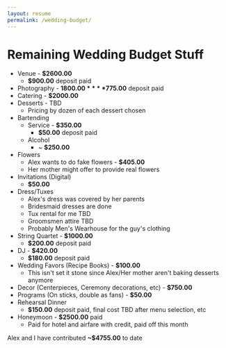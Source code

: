 ```yaml
---
layout: resume
permalink: /wedding-budget/
---
```


# Remaining Wedding Budget Stuff

* Venue - **$2600.00**
  * **$900.00** deposit paid
* Photography - **$1800.00**
  **$775.00** deposit paid
* Catering - **$2000.00**
* Desserts - TBD
  * Pricing by dozen of each dessert chosen
* Bartending
  * Service - **$350.00**
    * **$50.00** deposit paid
  * Alcohol
    * ~ **$250.00**
* Flowers
  * Alex wants to do fake flowers - **$405.00**
  * Her mother might offer to provide real flowers
* Invitations (Digital)
  * **$50.00**
* Dress/Tuxes
  * Alex's dress was covered by her parents
  * Bridesmaid dresses are done
  * Tux rental for me TBD
  * Groomsmen attire TBD
  * Probably Men's Wearhouse for the guy's clothing
* String Quartet - **$1000.00**
  * **$200.00** deposit paid
* DJ - **$420.00**
  * **$180.00** deposit paid
* Wedding Favors (Recipe Books) - **$100.00**
  * This isn't set it stone since Alex/Her mother aren't baking desserts anymore
* Decor (Centerpieces, Ceremony decorations, etc) - **$750.00**
* Programs (On sticks, double as fans) - **$50.00**
* Rehearsal Dinner
  * **$150.00** deposit paid, final cost TBD after menu selection, etc
* Honeymoon - **$2500.00** paid
  * Paid for hotel and airfare with credit, paid off this month

Alex and I have contributed **~$4755.00** to date
